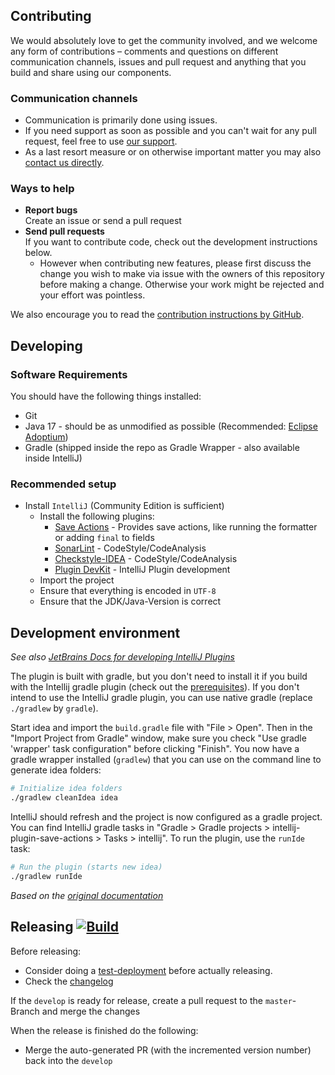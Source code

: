 ## Contributing

We would absolutely love to get the community involved, and we welcome any form of contributions – comments and questions on different communication channels, issues and pull request and anything that you build and share using our components.

### Communication channels
* Communication is primarily done using issues.
* If you need support as soon as possible and you can't wait for any pull request, feel free to use [our support](https://xdev.software/en/services/support).
* As a last resort measure or on otherwise important matter you may also [contact us directly](https://xdev.software/en/about-us/contact).

### Ways to help
* **Report bugs**<br/>Create an issue or send a pull request
* **Send pull requests**<br/>If you want to contribute code, check out the development instructions below.
  * However when contributing new features, please first discuss the change you wish to make via issue with the owners of this repository before making a change. Otherwise your work might be rejected and your effort was pointless.

We also encourage you to read the [contribution instructions by GitHub](https://docs.github.com/en/get-started/quickstart/contributing-to-projects).

## Developing

### Software Requirements
You should have the following things installed:
* Git
* Java 17 - should be as unmodified as possible (Recommended: [Eclipse Adoptium](https://adoptium.net/temurin/releases/))
* Gradle (shipped inside the repo as Gradle Wrapper - also available inside IntelliJ)

### Recommended setup
* Install ``IntelliJ`` (Community Edition is sufficient)
  * Install the following plugins:
    * [Save Actions](https://plugins.jetbrains.com/plugin/22113) - Provides save actions, like running the formatter or adding ``final`` to fields
    * [SonarLint](https://plugins.jetbrains.com/plugin/7973-sonarlint) - CodeStyle/CodeAnalysis
    * [Checkstyle-IDEA](https://plugins.jetbrains.com/plugin/1065-checkstyle-idea) - CodeStyle/CodeAnalysis
    * [Plugin DevKit](https://plugins.jetbrains.com/plugin/22851) - IntelliJ Plugin development
  * Import the project
  * Ensure that everything is encoded in ``UTF-8``
  * Ensure that the JDK/Java-Version is correct

## Development environment

<i>See also [JetBrains Docs for developing IntelliJ Plugins](https://plugins.jetbrains.com/docs/intellij/developing-plugins.html)</i>

The plugin is built with gradle, but you don't need to install it if you build with the Intellij gradle plugin (check out the [prerequisites](https://plugins.jetbrains.com/docs/intellij/plugin-required-experience.html)). If you don't intend to use the IntelliJ gradle plugin, you can use native gradle (replace `./gradlew` by `gradle`).

Start idea and import the `build.gradle` file with "File > Open". Then in the "Import Project from Gradle" window, make sure you check "Use gradle 'wrapper' task configuration" before clicking "Finish". You now have a gradle wrapper installed (`gradlew`) that you can use on the command line to generate idea folders:

```bash
# Initialize idea folders
./gradlew cleanIdea idea
```

IntelliJ should refresh and the project is now configured as a gradle project. You can find IntelliJ gradle tasks in "Gradle > Gradle projects > intellij-plugin-save-actions > Tasks > intellij". To run the plugin, use the `runIde` task:

```bash
# Run the plugin (starts new idea)
./gradlew runIde
```

<i>Based on the [original documentation](https://github.com/dubreuia/intellij-plugin-save-actions/blob/main/CONTRIBUTING.md)</i>

## Releasing [![Build](https://img.shields.io/github/actions/workflow/status/xdev-software/intellij-plugin-save-actions/release.yml?branch=master)](https://github.com/xdev-software/intellij-plugin-save-actions/actions/workflows/release.yml)

Before releasing:
* Consider doing a [test-deployment](https://github.com/xdev-software/intellij-plugin-save-actions/actions/workflows/test-deploy.yml?query=branch%3Adevelop) before actually releasing.
* Check the [changelog](CHANGELOG.md)

If the ``develop`` is ready for release, create a pull request to the ``master``-Branch and merge the changes

When the release is finished do the following:
* Merge the auto-generated PR (with the incremented version number) back into the ``develop``

